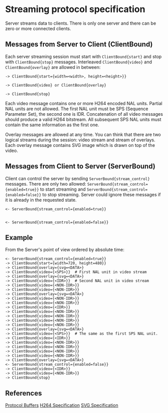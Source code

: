 # Streaming protocol specification

Server streams data to clients. There is only one server and there can be zero
or more connected clients.

## Messages from Server to Client (ClientBound)

Each server streaming session must start with `ClientBound{start}` and
stop with `ClientBound{stop}` messages. Interleaved  `ClientBound{video}`
and `ClientBound{overlay}` are allowed in between:

```
-> ClientBound{start={width=<width>, height=<height>}}

-> ClientBound{video} or ClientBound{overlay}

-> ClientBound{stop}
```

Each video message contains one or more H264 encoded NAL units. Partial NAL
units are not allowed. The first NAL unit must be SPS (Sequence Parameter Set),
the second one is IDR. Concatenation of all video messages should produce a
valid H264 bitstream. All subsequent SPS NAL units must contain the same
information as the first one.

Overlay messages are allowed at any time. You can think that there are two
logical streams during the session: video stream and stream of overlays.
Each overlay message contains SVG image which is drawn on top of the video.

## Messages from Client to Server (ServerBound)

Client can control the server by sending `ServerBound{stream_control}` messages.
There are only two allowed: `ServerBound{stream_control={enabled=true}}` to
start streaming and `ServerBound{stream_control={enabled=false}}` to stop
streaming. Server could ignore these messages if it is already in the requested
state.

```
<- ServerBound{stream_control={enabled=true}}


<- ServerBound{stream_control={enabled=false}}

```

## Example

From the Server's point of view ordered by absolute time:

```
<- ServerBound{stream_control={enabled=true}}
-> ClientBound{start={width=720, height=480}}
-> ClientBound{overlay={svg=<DATA>}
-> ClientBound{video={<SPS>}}  # First NAL unit in video stream
-> ClientBound{overlay={svg=<DATA>}
-> ClientBound{video={<IDR>}}  # Second NAL unit in video stream
-> ClientBound{video={<NON-IDR>}}
-> ClientBound{video={<NON-IDR>}}
-> ClientBound{overlay={svg=<DATA>}
-> ClientBound{video={<NON-IDR>}}
-> ClientBound{video={<NON-IDR>}}
-> ClientBound{video={<IDR>}}
-> ClientBound{video={<NON-IDR>}}
-> ClientBound{video={<NON-IDR>}}
-> ClientBound{video={<NON-IDR>}}
-> ClientBound{video={<NON-IDR>}}
-> ClientBound{overlay={svg=<DATA>}
-> ClientBound{video={<SPS>}}  # The same as the first SPS NAL unit.
-> ClientBound{video={<IDR>}}
-> ClientBound{video={<NON-IDR>}}
-> ClientBound{video={<NON-IDR>}}
-> ClientBound{video={<NON-IDR>}}
-> ClientBound{video={<NON-IDR>}}
-> ClientBound{overlay={svg=<DATA>}
<- ServerBound{stream_control={enabled=false}}
-> ClientBound{video={<IDR>}}
-> ClientBound{video={<NON-IDR>}}
-> ClientBound{stop}
```

## References

[Protocol Buffers](https://developers.google.com/protocol-buffers/)
[H264 Specification](https://www.itu.int/rec/T-REC-H.264-201704-I)
[SVG Specification](https://www.w3.org/TR/SVG11/)
